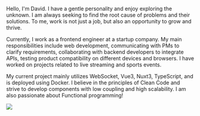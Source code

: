   Hello, I'm David. I have a gentle personality and enjoy exploring the unknown. I am always seeking to find the root cause of problems and their solutions. To me, work is not just a job, but also an opportunity to grow and thrive.

Currently, I work as a frontend engineer at a startup company. My main responsibilities include web development, communicating with PMs to clarify requirements, collaborating with backend developers to integrate APIs, testing product compatibility on different devices and browsers. I have worked on projects related to live streaming and sports events.

My current project mainly utilizes WebSocket, Vue3, Nuxt3, TypeScript, and is deployed using Docker. I believe in the principles of Clean Code and strive to develop components with low coupling and high scalability. I am also passionate about Functional programming!

<picture>
<source 
  srcset="https://github-readme-stats.vercel.app/api?username=gloriousky&show_icons=true&theme=tokyonight"
  media="(prefers-color-scheme: dark)"
/>
<source
  srcset="https://github-readme-stats.vercel.app/api?username=gloriousky&show_icons=true"
  media="(prefers-color-scheme: light), (prefers-color-scheme: no-preference)"
/>
<img src="https://github-readme-stats.vercel.app/api?username=gloriousky&show_icons=true" />
</picture>
